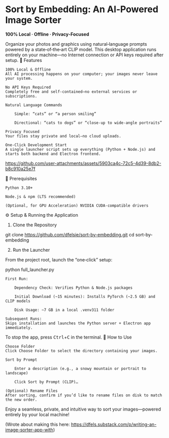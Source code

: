 # Sort by Embedding: An AI‑Powered Image Sorter
**100% Local · Offline · Privacy‑Focused**



Organize your photos and graphics using natural‑language prompts powered by a state‑of‑the‑art CLIP model. This desktop application runs entirely on your machine—no Internet connection or API keys required after setup.
🚀 Features

    100% Local & Offline
    All AI processing happens on your computer; your images never leave your system.

    No API Keys Required
    Completely free and self‑contained—no external services or subscriptions.

    Natural Language Commands

        Simple: “cats” or “a person smiling”

        Directional: “cats to dogs” or “close‑up to wide‑angle portraits”

    Privacy Focused
    Your files stay private and local—no cloud uploads.

    One‑Click Development Start
    A single launcher script sets up everything (Python + Node.js) and starts both backend and Electron frontend.

https://github.com/user-attachments/assets/5903ca4c-72c5-4d39-8db2-b8c910a25e7f


🎯 Prerequisites

    Python 3.10+

    Node.js & npm (LTS recommended)

    (Optional, for GPU Acceleration) NVIDIA CUDA‑compatible drivers

⚙️ Setup & Running the Application
1. Clone the Repository

git clone https://github.com/dfelsie/sort-by-embedding.git
cd sort-by-embedding

2. Run the Launcher

From the project root, launch the “one‑click” setup:

python full_launcher.py

    First Run:

        Dependency Check: Verifies Python & Node.js packages

        Initial Download (~15 minutes): Installs PyTorch (~2.5 GB) and CLIP models

        Disk Usage: ~7 GB in a local .venv311 folder

    Subsequent Runs:
    Skips installation and launches the Python server + Electron app immediately.

To stop the app, press <kbd>Ctrl</kbd>+<kbd>C</kbd> in the terminal.
📖 How to Use

    Choose Folder
    Click Choose Folder to select the directory containing your images.

    Sort by Prompt

        Enter a description (e.g., a snowy mountain or portrait to landscape)

        Click Sort by Prompt (CLIP)…

    (Optional) Rename Files
    After sorting, confirm if you’d like to rename files on disk to match the new order.

Enjoy a seamless, private, and intuitive way to sort your images—powered entirely by your local machine!

(Wrote about making this here: https://dfels.substack.com/p/writing-an-image-sorter-app-with)



